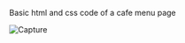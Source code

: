 Basic html and css code of a cafe menu page 

![Capture](https://github.com/user-attachments/assets/f6f0e833-c70d-4a52-8801-6b02f0b4eaa8)
